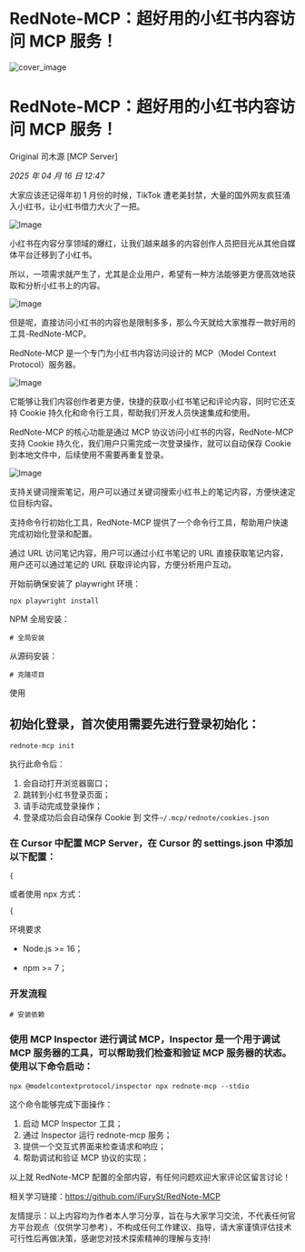 # RedNote-MCP：超好用的小红书内容访问 MCP 服务！

![cover_image](https://mmbiz.qpic.cn/mmbiz_jpg/n7yC6hUO441ekeRPweBYDlIgAkqLvRTwJOYEBt1oRswwzicAGlUAhyxpkywIEBbnSvqiasGbCrySNGgfibzOnMzqw/0?wx_fmt=jpeg)

# RedNote-MCP：超好用的小红书内容访问 MCP 服务！

Original 司木源 [MCP Server]

_2025 年 04 月 16 日 12:47_

大家应该还记得年初 1 月份的时候，TikTok 遭老美封禁，大量的国外网友疯狂涌入小红书，让小红书借力大火了一把。

![Image](https://mmbiz.qpic.cn/mmbiz_png/n7yC6hUO441ekeRPweBYDlIgAkqLvRTw1l4SXWwCSWpWyzybTwxFnnI5vV2dOhPtfPQibZhs6w5RheOECdr6BVw/640?wx_fmt=png&from=appmsg&tp=webp&wxfrom=5&wx_lazy=1&wx_co=1)

小红书在内容分享领域的爆红，让我们越来越多的内容创作人员把目光从其他自媒体平台迁移到了小红书。

所以，一项需求就产生了，尤其是企业用户，希望有一种方法能够更方便高效地获取和分析小红书上的内容。

![Image](https://mmbiz.qpic.cn/mmbiz_png/n7yC6hUO441ekeRPweBYDlIgAkqLvRTw56Yyp2YdM7EvRWbCpP4FQ97N8WJbI9e7Ruxh6Q8YWCGlvDrHibVskRg/640?wx_fmt=png&from=appmsg&tp=webp&wxfrom=5&wx_lazy=1&wx_co=1)

但是呢，直接访问小红书的内容也是限制多多，那么今天就给大家推荐一款好用的工具-RedNote-MCP。

RedNote-MCP 是一个专门为小红书内容访问设计的 MCP（Model Context Protocol）服务器。

![Image](https://mmbiz.qpic.cn/mmbiz_png/n7yC6hUO441ekeRPweBYDlIgAkqLvRTwNQ0DJuJwa6xtDjtibcicicKR1VRp2RWvtWKT6OkLsxsMwvKMmYQNHZ1tA/640?wx_fmt=png&from=appmsg&tp=webp&wxfrom=5&wx_lazy=1&wx_co=1)

它能够让我们内容创作者更方便，快捷的获取小红书笔记和评论内容，同时它还支持 Cookie 持久化和命令行工具，帮助我们开发人员快速集成和使用。

RedNote-MCP 的核心功能是通过 MCP 协议访问小红书的内容，RedNote-MCP 支持 Cookie 持久化，我们用户只需完成一次登录操作，就可以自动保存 Cookie 到本地文件中，后续使用不需要再重复登录。

![Image](https://mmbiz.qpic.cn/mmbiz_png/n7yC6hUO441ekeRPweBYDlIgAkqLvRTwQLwPZoDwjUqEKFlmSBC9exf6ibfiaHXhiax5eELbhFywD1mkGAUvOjMqQ/640?wx_fmt=png&from=appmsg&tp=webp&wxfrom=5&wx_lazy=1&wx_co=1)

支持关键词搜索笔记，用户可以通过关键词搜索小红书上的笔记内容，方便快速定位目标内容。

支持命令行初始化工具，RedNote-MCP 提供了一个命令行工具，帮助用户快速完成初始化登录和配置。

通过 URL 访问笔记内容，用户可以通过小红书笔记的 URL 直接获取笔记内容，用户还可以通过笔记的 URL 获取评论内容，方便分析用户互动。


开始前确保安装了 playwright 环境：

```
npx playwright install
```

NPM 全局安装：

```
# 全局安装
```

从源码安装：

```
# 克隆项目
```

使用

## 初始化登录，首次使用需要先进行登录初始化：

```
rednote-mcp init
```

执行此命令后：

1.  会自动打开浏览器窗口；
2.  跳转到小红书登录页面；
3.  请手动完成登录操作；
4.  登录成功后会自动保存 Cookie 到 文件`~/.mcp/rednote/cookies.json       `

### 在 Cursor 中配置 MCP Server，在 Cursor 的 settings.json 中添加以下配置：

```
{
```

或者使用 npx 方式：

```
{
```

环境要求

- Node.js >= 16；

- npm >= 7；

### 开发流程

```
# 安装依赖
```

### 使用 MCP Inspector 进行调试 MCP，Inspector 是一个用于调试 MCP 服务器的工具，可以帮助我们检查和验证 MCP 服务器的状态。使用以下命令启动：

```
npx @modelcontextprotocol/inspector npx rednote-mcp --stdio
```

这个命令能够完成下面操作：

1.  启动 MCP Inspector 工具；
2.  通过 Inspector 运行 rednote-mcp 服务；
3.  提供一个交互式界面来检查请求和响应；
4.  帮助调试和验证 MCP 协议的实现；

以上就 RedNote-MCP 配置的全部内容，有任何问题欢迎大家评论区留言讨论！

相关学习链接：https://github.com/iFurySt/RedNote-MCP

友情提示：以上内容均为作者本人学习分享，旨在与大家学习交流，不代表任何官方平台观点（仅供学习参考），不构成任何工作建议、指导，请大家谨慎评估技术可行性后再做决策，感谢您对技术探索精神的理解与支持!
